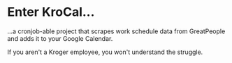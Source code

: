 # Enter KroCal...
...a cronjob-able project that scrapes work schedule data from GreatPeople and adds it to your Google Calendar.

If you aren't a Kroger employee, you won't understand the struggle.
